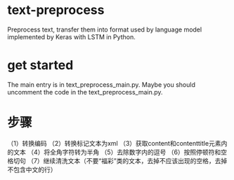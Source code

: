 # text-preprocess
Preprocess text, transfer them into format used by language model implemented by Keras with LSTM in Python.

# get started
The main entry is in text_preprocess_main.py.
Maybe you should uncomment the code in the text_preprocess_main.py.

# 步骤
（1）转换编码
（2）转换标记文本为xml
（3）获取content和contenttitle元素内的文本
（4）将全角字符转为半角
（5）去除数字内的逗号
（6）按照停顿符和空格切句
（7）继续清洗文本（不要“福彩”类的文本，去掉不应该出现的空格，去掉不包含中文的行）
